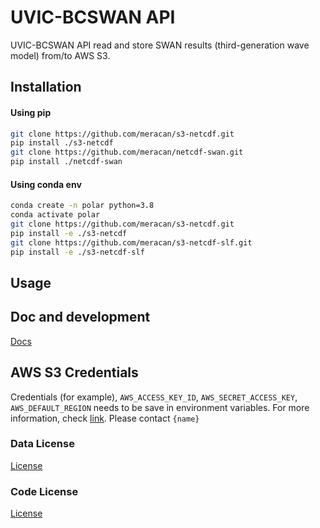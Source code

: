 # UVIC-BCSWAN API
UVIC-BCSWAN API read and store SWAN results (third-generation wave model) from/to AWS S3. 

## Installation
#### Using pip
```bash
git clone https://github.com/meracan/s3-netcdf.git
pip install ./s3-netcdf
git clone https://github.com/meracan/netcdf-swan.git
pip install ./netcdf-swan
```

#### Using conda env
```bash
conda create -n polar python=3.8
conda activate polar
git clone https://github.com/meracan/s3-netcdf.git
pip install -e ./s3-netcdf
git clone https://github.com/meracan/s3-netcdf-slf.git
pip install -e ./s3-netcdf-slf
```

## Usage





## Doc and development
[Docs](doc/README.md)

## AWS S3 Credentials
Credentials (for example), `AWS_ACCESS_KEY_ID`, `AWS_SECRET_ACCESS_KEY`, `AWS_DEFAULT_REGION` needs to be save in environment variables. 
For more information, check [link](https://docs.aws.amazon.com/cli/latest/userguide/cli-configure-envvars.html).
Please contact `{name}`

### Data License
[License](LICENSE)

### Code License
[License](LICENSE)